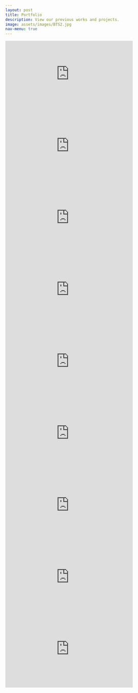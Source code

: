```yaml
---
layout: post
title: Portfolio
description: View our previous works and projects.
image: assets/images/BTS2.jpg
nav-menu: true
---
```


<iframe width="400 vw" style="aspect-ratio: 16 / 9;" src="https://www.youtube.com/embed/FnKC_GrDqvk" frameborder="0"> </iframe>
<iframe width="400 vw" style="aspect-ratio: 16 / 9;" src="https://www.youtube.com/embed/51bmxz5X7No" frameborder="0"> </iframe>
<iframe width="400 vw" style="aspect-ratio: 16 / 9;" src="https://www.youtube.com/embed/8nFUPI7w4y4" frameborder="0"> </iframe>
<iframe width="400 vw" style="aspect-ratio: 16 / 9;" src="https://www.youtube.com/embed/G-Kapx2eEqc" frameborder="0"> </iframe>
<iframe width="400 vw" style="aspect-ratio: 16 / 9;" src="https://www.youtube.com/embed/4wyT795ssJE" frameborder="0"> </iframe>
<iframe width="400 vw" style="aspect-ratio: 16 / 9;" src="https://www.youtube.com/embed/VxJ0us1lG0U" frameborder="0"> </iframe>
<iframe width="400 vw" style="aspect-ratio: 16 / 9;" src="https://www.youtube.com/embed/Ua2AmGj-lx4" frameborder="0"> </iframe>
<iframe width="400 vw" style="aspect-ratio: 16 / 9;" src="https://www.youtube.com/embed/TD2TNqTsVik" frameborder="0"> </iframe>
<iframe width="400 vw" style="aspect-ratio: 16 / 9;" src="https://www.youtube.com/embed/rK2gIFS8tGI" frameborder="0"> </iframe>

